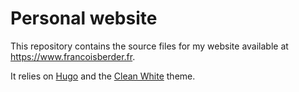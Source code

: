 # Personal website

This repository contains the source files for my website available at https://www.francoisberder.fr.

It relies on [Hugo](https://gohugo.io/) and the [Clean White](https://themes.gohugo.io/themes/hugo-theme-cleanwhite/) theme.
